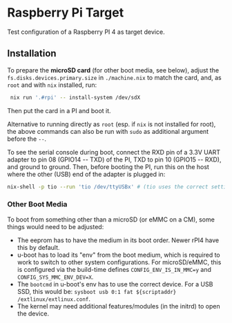 
# Raspberry Pi Target

Test configuration of a Raspberry PI 4 as target device.


## Installation

To prepare the **microSD card** (for other boot media, see below), adjust the `fs.disks.devices.primary.size` in `./machine.nix` to match the card, and, as `root` and with `nix` installed, run:
```bash
 nix run '.#rpi' -- install-system /dev/sdX
```
Then put the card in a PI and boot it.

Alternative to running directly as `root` (esp. if `nix` is not installed for root), the above commands can also be run with `sudo` as additional argument before the `--`.

To see the serial console during boot, connect the RXD pin of a 3.3V UART adapter to pin 08 (GPIO14 -- TXD) of the PI, TXD to pin 10 (GPIO15 -- RXD), and ground to ground. Then, before booting the PI, run this on the host where the other (USB) end of the adapter is plugged in:
```bash
nix-shell -p tio --run 'tio /dev/ttyUSBx' # (tio uses the correct settings by default)
```


### Other Boot Media

To boot from something other than a microSD (or eMMC on a CM), some things would need to be adjusted:
* The eeprom has to have the medium in its boot order. Newer rPI4 have this by default.
* u-boot has to load its "env" from the boot medium, which is required to work to switch to other system configurations. For microSD/eMMC, this is configured via the build-time defines `CONFIG_ENV_IS_IN_MMC=y` and `CONFIG_SYS_MMC_ENV_DEV=X`.
* The `bootcmd` in u-boot's env has to use the correct device. For a USB SSD, this would be: `sysboot usb 0:1 fat ${scriptaddr} /extlinux/extlinux.conf`.
* The kernel may need additional features/modules (in the initrd) to open the device.
